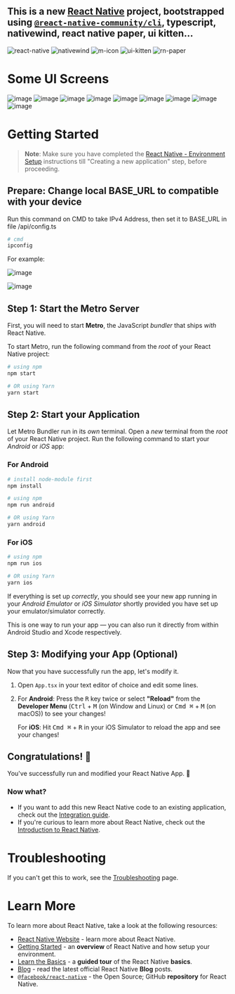 ## This is a new [**React Native**](https://reactnative.dev) project, bootstrapped using [`@react-native-community/cli`](https://github.com/react-native-community/cli), typescript, nativewind, react native paper, ui kitten...

![react-native](https://github.com/Semester02-UIT-2023-2024/ClothingStore_ReactNative/assets/121101254/36c83c02-d913-4406-b8d4-eee582f55176) ![nativewind](https://github.com/Semester02-UIT-2023-2024/ClothingStore_ReactNative/assets/121101254/31b3601f-8464-46c5-8035-b54fbf9644af)
 ![m-icon](https://github.com/Semester02-UIT-2023-2024/ClothingStore_ReactNative/assets/121101254/c05d8f17-46b6-437d-a454-8f6e09c87aab) ![ui-kitten](https://github.com/Semester02-UIT-2023-2024/ClothingStore_ReactNative/assets/121101254/628e85f2-e702-481a-8589-20d0a76c52c6) ![rn-paper](https://github.com/Semester02-UIT-2023-2024/ClothingStore_ReactNative/assets/121101254/eea07faa-712c-4272-9765-ca4f1171eb06)

# Some UI Screens

![image](https://github.com/Semester02-UIT-2023-2024/ClothingStore_ReactNative/assets/121101254/38e12441-2d6c-4b49-a49b-de718d07c26c)
 ![image](https://github.com/Semester02-UIT-2023-2024/ClothingStore_ReactNative/assets/121101254/db66a313-51c7-4358-b70f-0d61609f7071)
 ![image](https://github.com/Semester02-UIT-2023-2024/ClothingStore_ReactNative/assets/121101254/8d4583ee-0129-44ea-8ad7-c52057e832b5) ![image](https://github.com/Semester02-UIT-2023-2024/ClothingStore_ReactNative/assets/121101254/0a8653bb-9201-4e50-8e5b-1d0cb593ee9b) ![image](https://github.com/Semester02-UIT-2023-2024/ClothingStore_ReactNative/assets/121101254/d7fbb691-ae80-4eb9-82d8-8c96ef6c3df8) ![image](https://github.com/Semester02-UIT-2023-2024/ClothingStore_ReactNative/assets/121101254/04b964e8-1082-44bd-b9b2-c06fa8a56d42) ![image](https://github.com/Semester02-UIT-2023-2024/ClothingStore_ReactNative/assets/121101254/81c95ecc-ff07-4521-b93b-2e6537127634) ![image](https://github.com/Semester02-UIT-2023-2024/ClothingStore_ReactNative/assets/121101254/1c0c07b1-4066-4581-b588-ef36f8fdee1d) ![image](https://github.com/Semester02-UIT-2023-2024/ClothingStore_ReactNative/assets/121101254/8524523e-cef3-4837-8d35-7fb1931f3393) 


# Getting Started

>**Note**: Make sure you have completed the [React Native - Environment Setup](https://reactnative.dev/docs/environment-setup) instructions till "Creating a new application" step, before proceeding.

## Prepare: Change local BASE_URL to compatible with your device
Run this command on CMD to take IPv4 Address, then set it to BASE_URL in file /api/config.ts

```bash
# cmd
ipconfig
```
For example:

![image](https://github.com/Semester02-UIT-2023-2024/ClothingStore_ReactNative/assets/121101254/b087ee6a-9b82-4b5b-ab6b-4ba7fb59170f)


![image](https://github.com/Semester02-UIT-2023-2024/ClothingStore_ReactNative/assets/121101254/cd71480f-5e91-4a1d-930c-c0e81c3beced)


## Step 1: Start the Metro Server

First, you will need to start **Metro**, the JavaScript _bundler_ that ships _with_ React Native.

To start Metro, run the following command from the _root_ of your React Native project:

```bash
# using npm
npm start

# OR using Yarn
yarn start
```

## Step 2: Start your Application

Let Metro Bundler run in its _own_ terminal. Open a _new_ terminal from the _root_ of your React Native project. Run the following command to start your _Android_ or _iOS_ app:

### For Android

```bash
# install node-module first
npm install

# using npm
npm run android

# OR using Yarn
yarn android
```

### For iOS

```bash
# using npm
npm run ios

# OR using Yarn
yarn ios
```

If everything is set up _correctly_, you should see your new app running in your _Android Emulator_ or _iOS Simulator_ shortly provided you have set up your emulator/simulator correctly.

This is one way to run your app — you can also run it directly from within Android Studio and Xcode respectively.

## Step 3: Modifying your App (Optional)

Now that you have successfully run the app, let's modify it.

1. Open `App.tsx` in your text editor of choice and edit some lines.
2. For **Android**: Press the <kbd>R</kbd> key twice or select **"Reload"** from the **Developer Menu** (<kbd>Ctrl</kbd> + <kbd>M</kbd> (on Window and Linux) or <kbd>Cmd ⌘</kbd> + <kbd>M</kbd> (on macOS)) to see your changes!

   For **iOS**: Hit <kbd>Cmd ⌘</kbd> + <kbd>R</kbd> in your iOS Simulator to reload the app and see your changes!

## Congratulations! :tada:

You've successfully run and modified your React Native App. :partying_face:

### Now what?

- If you want to add this new React Native code to an existing application, check out the [Integration guide](https://reactnative.dev/docs/integration-with-existing-apps).
- If you're curious to learn more about React Native, check out the [Introduction to React Native](https://reactnative.dev/docs/getting-started).

# Troubleshooting

If you can't get this to work, see the [Troubleshooting](https://reactnative.dev/docs/troubleshooting) page.

# Learn More

To learn more about React Native, take a look at the following resources:

- [React Native Website](https://reactnative.dev) - learn more about React Native.
- [Getting Started](https://reactnative.dev/docs/environment-setup) - an **overview** of React Native and how setup your environment.
- [Learn the Basics](https://reactnative.dev/docs/getting-started) - a **guided tour** of the React Native **basics**.
- [Blog](https://reactnative.dev/blog) - read the latest official React Native **Blog** posts.
- [`@facebook/react-native`](https://github.com/facebook/react-native) - the Open Source; GitHub **repository** for React Native.
